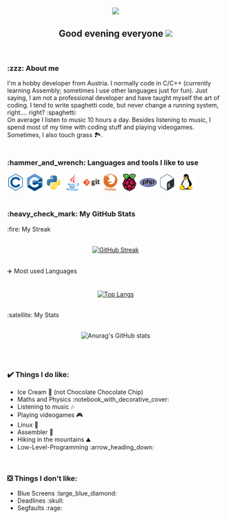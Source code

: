 <br>
<div id="header" align="center">
  <img src="https://media.giphy.com/media/M9gbBd9nbDrOTu1Mqx/giphy.gif" width="100"/>
  <h2>Good evening everyone <img src="https://media.giphy.com/media/hvRJCLFzcasrR4ia7z/giphy.gif" width="30px"/></h2>
  <br>
</div>

<h3>:zzz: About me </h3>
I'm a hobby developer from Austria. I normally code in C/C++ (currently learning Assembly; sometimes I use other languages just for fun). Just saying, I am not a professional developer and have taught myself the art of coding. I tend to write spaghetti code, but never change a running system, right.... right? :spaghetti: <br>
On average I listen to music 10 hours a day. Besides listening to music, I spend most of my time with coding stuff and playing videogames. Sometimes, I also touch grass 🏞️.<br><br>

<h3> :hammer_and_wrench: Languages and tools I like to use </h3>
<div>
  <img src="https://github.com/devicons/devicon/blob/master/icons/c/c-line.svg" title="C" **alt="C" width="40" height="40"/>
  <img src="https://github.com/devicons/devicon/blob/master/icons/cplusplus/cplusplus-original.svg" title="C++" **alt="C++" width="40" height="40"/>
  <img src="https://github.com/devicons/devicon/blob/master/icons/python/python-original.svg" title="Python" **alt="Python" width="40" height="40"/>
  <img src="https://github.com/devicons/devicon/blob/master/icons/java/java-original.svg" title="java" **alt="java" wdith="40" height="40"/>
  <img src="https://github.com/devicons/devicon/blob/master/icons/git/git-original-wordmark.svg" title="Git" **alt="Git" width="40" height="40"/>
  <img src="https://github.com/devicons/devicon/blob/master/icons/firefox/firefox-plain-wordmark.svg" title="FireFox" **alt="FireFox" width="40" height="40"/>
  <img src="https://github.com/devicons/devicon/blob/master/icons/raspberrypi/raspberrypi-original.svg" title="RPi" **alt="RPi" width="40" height="40"/>
  <img src="https://github.com/devicons/devicon/blob/master/icons/php/php-original.svg" title="PHP" **alt="PHP" width="40" height="40"/>
  <img src="https://github.com/devicons/devicon/blob/master/icons/bash/bash-original.svg" title="Bash" **alt="Bash" width="40" height="40"/>
  <img src="https://github.com/devicons/devicon/blob/master/icons/linux/linux-original.svg" title="Linux" **alt="Linux" width="40" height="40"/>
</div><br>

<h3>:heavy_check_mark: My GitHub Stats </h3>
:fire: My Streak <br><br><center>

  [![GitHub Streak](http://github-readme-streak-stats.herokuapp.com?user=Comedy2006&theme=dark)](https://git.io/streak-stats)
  
</center><br>
✈️ Most used Languages <br><br><center>

[![Top Langs](https://github-readme-stats.vercel.app/api/top-langs/?username=Comedy2006&layout=compact&theme=vision-friendly-dark)](https://github.com/anuraghazra/github-readme-stats)

</center><br>
:satellite: My Stats<br><br><center>

  ![Anurag's GitHub stats](https://github-readme-stats.vercel.app/api?username=Comedy2006&show_icons=true&theme=synthwave)

</center><br><br>
<h3>✔️ Things I do like:</h3>
<ul>
  <li>Ice Cream 🍦 (not Chocolate Chocolate Chip) </li>
  <li>Maths and Physics :notebook_with_decorative_cover: </li>
  <li>Listening to music 🎶 </li>
  <li>Playing videogames 🎮 </li>
  <li>Linux 🐧</li>
  <li>Assembler 🥇 </li>
  <li>Hiking in the mountains ⛰️ </li>
  <li>Low-Level-Programming :arrow_heading_down: </li>
</ul>
  
<br>
<h3>❎ Things I don't like:</h3>
<ul>
  <li> Blue Screens :large_blue_diamond: </li>
  <li> Deadlines :skull: </li>
  <li>Segfaults :rage: </li>
</ul>
